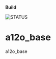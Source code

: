 **Build**

![STATUS](https://img.shields.io/badge/Exec-GOOD-brightgreen.svg?longCache=true&style=for-the-badge)

# a12o_base
a12o_base
